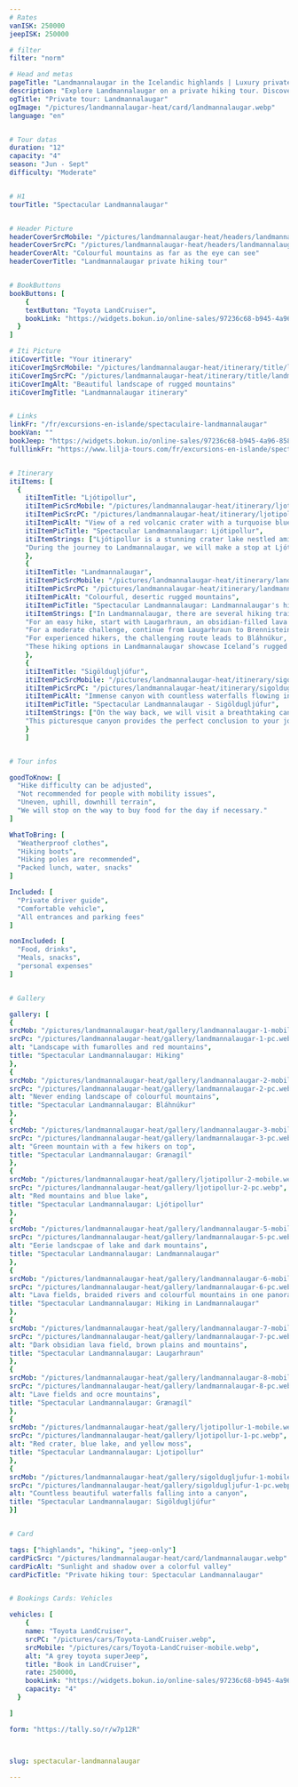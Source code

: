 ```yaml
---
# Rates
vanISK: 250000
jeepISK: 250000

# filter
filter: "norm"

# Head and metas
pageTitle: "Landmannalaugar in the Icelandic highlands | Luxury private tour | Lilja Tours"
description: "Explore Landmannalaugar on a private hiking tour. Discover stunning lava fields, colorful mountains, and breathtaking views. Book your adventure today!"
ogTitle: "Private tour: Landmannalaugar"
ogImage: "/pictures/landmannalaugar-heat/card/landmannalaugar.webp"
language: "en"


# Tour datas
duration: "12"
capacity: "4"
season: "Jun - Sept"
difficulty: "Moderate"


# H1
tourTitle: "Spectacular Landmannalaugar"


# Header Picture
headerCoverSrcMobile: "/pictures/landmannalaugar-heat/headers/landmannalaugar-mobile.webp"
headerCoverSrcPC: "/pictures/landmannalaugar-heat/headers/landmannalaugar-pc.webp"
headerCoverAlt: "Colourful mountains as far as the eye can see"
headerCoverTitle: "Landmannalaugar private hiking tour"


# BookButtons
bookButtons: [
    {
    textButton: "Toyota LandCruiser",
    bookLink: "https://widgets.bokun.io/online-sales/97236c68-b945-4a96-8587-660bdc4c45fd/experience-calendar/751054"
  }
]

# Iti Picture
itiCoverTitle: "Your itinerary"
itiCoverImgSrcMobile: "/pictures/landmannalaugar-heat/itinerary/title/landmannalaugar-mobile.webp"
itiCoverImgSrcPC: "/pictures/landmannalaugar-heat/itinerary/title/landmannalaugar-pc.webp"
itiCoverImgAlt: "Beautiful landscape of rugged mountains"
itiCoverImgTitle: "Landmannalaugar itinerary"


# Links
linkFr: "/fr/excursions-en-islande/spectaculaire-landmannalaugar"
bookVan: ""
bookJeep: "https://widgets.bokun.io/online-sales/97236c68-b945-4a96-8587-660bdc4c45fd/experience-calendar/751054"
fulllinkFr: "https://www.lilja-tours.com/fr/excursions-en-islande/spectaculaire-landmannalaugar"


# Itinerary
itiItems: [
  { 
    itiItemTitle: "Ljótipollur",
    itiItemPicSrcMobile: "/pictures/landmannalaugar-heat/itinerary/ljotipollur-mobile.webp",
    itiItemPicSrcPC: "/pictures/landmannalaugar-heat/itinerary/ljotipollur-pc.webp",
    itiItemPicAlt: "View of a red volcanic crater with a turquoise blue lake at its bottom",
    itiItemPicTitle: "Spectacular Landmannalaugar: Ljótipollur",
    itiItemStrings: ["Ljótipollur is a stunning crater lake nestled amidst iron-red mountains, offering breathtaking views of the surrounding landscape. Despite its name, which translates to -The Ugly Pond-, Ljótipollur is a beautiful natural wonder that captivates every visitor. Its vibrant blue waters contrast strikingly with the rust-colored slopes, creating a mesmerizing sight perfect for photography and nature walks.",
    "During the journey to Landmannalaugar, we will make a stop at Ljótipollur to take in the panoramic views and appreciate its unique beauty. This picturesque location not only offers incredible scenery but also a peaceful atmosphere, making it an unforgettable part of the Icelandic highlands. Its misleading name only adds to the intrigue, as the beauty of Ljótipollur is anything but ugly. Discover the charm of this hidden gem and enjoy one of Iceland’s most unique landscapes."]
    },
    {
    itiItemTitle: "Landmannalaugar",
    itiItemPicSrcMobile: "/pictures/landmannalaugar-heat/itinerary/landmannalaugar-mobile.webp",
    itiItemPicSrcPC: "/pictures/landmannalaugar-heat/itinerary/landmannalaugar-pc.webp",
    itiItemPicAlt: "Colourful, desertic rugged mountains",
    itiItemPicTitle: "Spectacular Landmannalaugar: Landmannalaugar's hike",
    itiItemStrings: ["In Landmannalaugar, there are several hiking trails suitable for different fitness levels, each offering stunning views of Iceland's unique landscapes.",
    "For an easy hike, start with Laugarhraun, an obsidian-filled lava field with panoramic views of the area. This path is gentle and scenic. At the end, you can detour to Grænagíl, a vibrant green mountain of altered rhyolite, by walking through the lava field.", 
    "For a moderate challenge, continue from Laugarhraun to Brennisteinsalda, an orange and red mountain with steaming vents. The climb offers spectacular views.",
    "For experienced hikers, the challenging route leads to Bláhnúkur, a dark peak with steep hills. The climb is demanding but rewards you with breathtaking panoramas of the surrounding mountains. On the way down, you’ll also summit Brennisteinsalda before returning via Laugarhraun.",
    "These hiking options in Landmannalaugar showcase Iceland’s rugged beauty and diverse volcanic landscapes, making it a must-visit destination for nature lovers."]
    },
    {
    itiItemTitle: "Sigöldugljúfur",
    itiItemPicSrcMobile: "/pictures/landmannalaugar-heat/itinerary/sigoldugljufur-mobile.webp",
    itiItemPicSrcPC: "/pictures/landmannalaugar-heat/itinerary/sigoldugljufur-pc.webp",
    itiItemPicAlt: "Immense canyon with countless waterfalls flowing in",
    itiItemPicTitle: "Spectacular Landmannalaugar - Sigöldugljúfur",
    itiItemStrings: ["On the way back, we will visit a breathtaking canyon known as the Valley of Tears. This hidden gem is a mesmerizing sight, with countless waterfalls cascading majestically down the canyon walls, creating a mystical atmosphere. The sound of rushing water echoes throughout the valley, adding to its enchanting ambiance.",
    "This picturesque canyon provides the perfect conclusion to your journey through the Icelandic Highlands. Its awe-inspiring beauty and serene surroundings leave a lasting impression, capturing the wild spirit of Iceland’s landscapes."]
    }
    ]


# Tour infos

goodToKnow: [
  "Hike difficulty can be adjusted", 
  "Not recommended for people with mobility issues",
  "Uneven, uphill, downhill terrain",
  "We will stop on the way to buy food for the day if necessary."
]

WhatToBring: [
  "Weatherproof clothes", 
  "Hiking boots",
  "Hiking poles are recommended", 
  "Packed lunch, water, snacks"
]

Included: [
  "Private driver guide",
  "Comfortable vehicle",
  "All entrances and parking fees"
]

nonIncluded: [
  "Food, drinks", 
  "Meals, snacks", 
  "personal expenses"
]


# Gallery

gallery: [
{
srcMob: "/pictures/landmannalaugar-heat/gallery/landmannalaugar-1-mobile.webp",
srcPc: "/pictures/landmannalaugar-heat/gallery/landmannalaugar-1-pc.webp",
alt: "Landscape with fumarolles and red mountains",
title: "Spectacular Landmannalaugar: Hiking"
},    
{
srcMob: "/pictures/landmannalaugar-heat/gallery/landmannalaugar-2-mobile.webp",
srcPc: "/pictures/landmannalaugar-heat/gallery/landmannalaugar-2-pc.webp",
alt: "Never ending landscape of colourful mountains",
title: "Spectacular Landmannalaugar: Bláhnúkur"
},    
{
srcMob: "/pictures/landmannalaugar-heat/gallery/landmannalaugar-3-mobile.webp",
srcPc: "/pictures/landmannalaugar-heat/gallery/landmannalaugar-3-pc.webp",
alt: "Green mountain with a few hikers on top",
title: "Spectacular Landmannalaugar: Grænagíl"
},  
{
srcMob: "/pictures/landmannalaugar-heat/gallery/ljotipollur-2-mobile.webp",
srcPc: "/pictures/landmannalaugar-heat/gallery/ljotipollur-2-pc.webp",
alt: "Red mountains and blue lake",
title: "Spectacular Landmannalaugar: Ljótipollur"
},  
{
srcMob: "/pictures/landmannalaugar-heat/gallery/landmannalaugar-5-mobile.webp",
srcPc: "/pictures/landmannalaugar-heat/gallery/landmannalaugar-5-pc.webp",
alt: "Eerie landscpae of lake and dark mountains",
title: "Spectacular Landmannalaugar: Landmannalaugar"
},   
{
srcMob: "/pictures/landmannalaugar-heat/gallery/landmannalaugar-6-mobile.webp",
srcPc: "/pictures/landmannalaugar-heat/gallery/landmannalaugar-6-pc.webp",
alt: "Lava fields, braided rivers and colourful mountains in one panorama",
title: "Spectacular Landmannalaugar: Hiking in Landmannalaugar"
},    
{
srcMob: "/pictures/landmannalaugar-heat/gallery/landmannalaugar-7-mobile.webp",
srcPc: "/pictures/landmannalaugar-heat/gallery/landmannalaugar-7-pc.webp",
alt: "Dark obsidian lava field, brown plains and mountains",
title: "Spectacular Landmannalaugar: Laugarhraun"
},  
{
srcMob: "/pictures/landmannalaugar-heat/gallery/landmannalaugar-8-mobile.webp",
srcPc: "/pictures/landmannalaugar-heat/gallery/landmannalaugar-8-pc.webp",
alt: "Lave fields and ocre mountains",
title: "Spectacular Landmannalaugar: Grænagíl"
},  
{
srcMob: "/pictures/landmannalaugar-heat/gallery/ljotipollur-1-mobile.webp",
srcPc: "/pictures/landmannalaugar-heat/gallery/ljotipollur-1-pc.webp",
alt: "Red crater, blue lake, and yellow moss",
title: "Spectacular Landmannalaugar: Ljotipollur"
},  
{
srcMob: "/pictures/landmannalaugar-heat/gallery/sigoldugljufur-1-mobile.webp",
srcPc: "/pictures/landmannalaugar-heat/gallery/sigoldugljufur-1-pc.webp",
alt: "Countless beautiful waterfalls falling into a canyon",
title: "Spectacular Landmannalaugar: Sigöldugljúfur"
}]


# Card

tags: ["highlands", "hiking", "jeep-only"]
cardPicSrc: "/pictures/landmannalaugar-heat/card/landmannalaugar.webp"
cardPicAlt: "Sunlight and shadow over a colorful valley"
cardPicTitle: "Private hiking tour: Spectacular Landmannalaugar"


# Bookings Cards: Vehicles

vehicles: [
    {
    name: "Toyota LandCruiser",
    srcPC: "/pictures/cars/Toyota-LandCruiser.webp",
    srcMobile: "/pictures/cars/Toyota-LandCruiser-mobile.webp",
    alt: "A grey toyota superJeep",
    title: "Book in LandCruiser",
    rate: 250000,
    bookLink: "https://widgets.bokun.io/online-sales/97236c68-b945-4a96-8587-660bdc4c45fd/experience-calendar/751054",
    capacity: "4"
  }

]

form: "https://tally.so/r/w7p12R"



slug: spectacular-landmannalaugar

---
```

